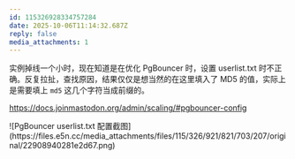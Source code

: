 ```yaml
---
id: 115326928334757284
date: 2025-10-06T11:14:32.687Z
reply: false
media_attachments: 1
---
```


<p>实例掉线一个小时，现在知道是在优化 PgBouncer 时，设置 userlist.txt 时不正确。反复拉扯，查找原因，结果仅仅是想当然的在这里填入了 MD5 的值，实际上是需要填上 <code>md5</code> 这几个字符当成前缀的。</p><p><a href="https://docs.joinmastodon.org/admin/scaling/#pgbouncer-config" target="_blank" rel="nofollow noopener" translate="no"><span class="invisible">https://</span><span class="ellipsis">docs.joinmastodon.org/admin/sc</span><span class="invisible">aling/#pgbouncer-config</span></a></p>
![PgBouncer userlist.txt 配置截图](https://files.e5n.cc/media_attachments/files/115/326/921/821/703/207/original/22908940281e2d67.png)
